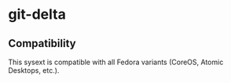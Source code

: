 # git-delta

## Compatibility

This sysext is compatible with all Fedora variants (CoreOS, Atomic Desktops,
etc.).
